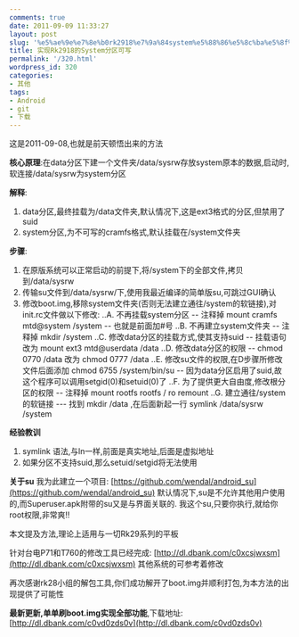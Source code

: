 ```yaml
---
comments: true
date: 2011-09-09 11:33:27
layout: post
slug: '%e5%ae%9e%e7%8e%b0rk2918%e7%9a%84system%e5%88%86%e5%8c%ba%e5%8f%af%e5%86%99'
title: 实现Rk2918的System分区可写
permalink: '/320.html'
wordpress_id: 320
categories:
- 其他
tags:
- Android
- git
- 下载
---
```


这是2011-09-08,也就是前天顿悟出来的方法

**核心原理**:在data分区下建一个文件夹/data/sysrw存放system原本的数据,启动时,软连接/data/sysrw为system分区

**解释**:
1. data分区,最终挂载为/data文件夹,默认情况下,这是ext3格式的分区,但禁用了suid
2. system分区,为不可写的cramfs格式,默认挂载在/system文件夹

**步骤**:
1. 在原版系统可以正常启动的前提下,将/system下的全部文件,拷贝到/data/sysrw
2. 传输su文件到/data/sysrw/下,使用我最近编译的简单版su,可跳过GUI确认
3. 修改boot.img,移除system文件夹(否则无法建立通往/system的软链接),对init.rc文件做以下修改:
..A. 不再挂载system分区 -- 注释掉 mount cramfs mtd@system /system -- 也就是前面加#号
..B. 不再建立system文件夹 -- 注释掉 mkdir /system
..C. 修改data分区的挂载方式,使其支持suid -- 挂载语句改为 mount ext3 mtd@userdata /data
..D. 修改data分区的权限 -- chmod 0770 /data 改为 chmod 0777 /data
..E. 修改su文件的权限,在D步骤所修改文件后面添加 chmod 6755 /system/bin/su -- 因为data分区启用了suid,故这个程序可以调用setgid(0)和setuid(0)了
..F. 为了提供更大自由度,修改根分区的权限 -- 注释掉 mount rootfs rootfs / ro remount
..G. 建立通往/system的软链接 --- 找到 mkdir /data ,在后面新起一行 symlink /data/sysrw /system

**经验教训**
1. symlink 语法,与ln一样,前面是真实地址,后面是虚拟地址
2. 如果分区不支持suid,那么setuid/setgid将无法使用

**关于su**
我为此建立一个项目: [https://github.com/wendal/android_su](https://github.com/wendal/android_su)
默认情况下,su是不允许其他用户使用的,而Superuser.apk附带的su又是与界面关联的.
我这个su,只要你执行,就给你root权限,非常爽!!

本文提及方法,理论上适用与一切Rk29系列的平板

针对台电P71和T760的修改工具已经完成:
[http://dl.dbank.com/c0xcsjwxsm](http://dl.dbank.com/c0xcsjwxsm)
其他系统的可参考着修改

再次感谢rk28小组的解包工具,你们成功解开了boot.img并顺利打包,为本方法的出现提供了可能性

**最新更新,单单刷boot.img实现全部功能**,下载地址:
[http://dl.dbank.com/c0vd0zds0v](http://dl.dbank.com/c0vd0zds0v)

